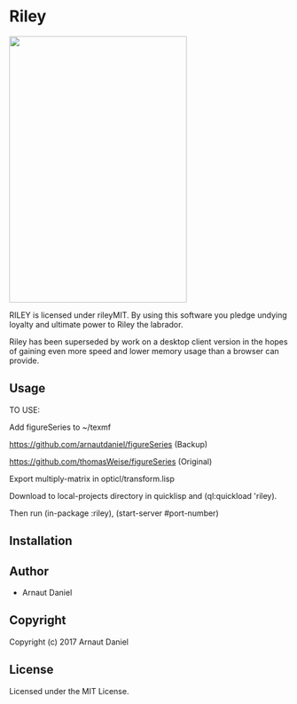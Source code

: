 # Riley

<img src="https://i.imgur.com/HVWtgvZ.jpg" height="480" width="320">

RILEY is licensed under rileyMIT.  By using this software you pledge undying loyalty and ultimate power to Riley the labrador.

Riley has been superseded by work on a desktop client version in the hopes of gaining even more speed and lower memory usage than a browser can provide.

## Usage

TO USE:

Add figureSeries to ~/texmf

https://github.com/arnautdaniel/figureSeries (Backup)

https://github.com/thomasWeise/figureSeries (Original)

Export multiply-matrix in opticl/transform.lisp

Download to local-projects directory in quicklisp and (ql:quickload 'riley).  

Then run (in-package :riley), (start-server #port-number)

## Installation

## Author

* Arnaut Daniel

## Copyright

Copyright (c) 2017 Arnaut Daniel

## License

Licensed under the MIT License.
